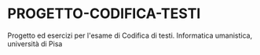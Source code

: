 # PROGETTO-CODIFICA-TESTI
Progetto ed esercizi per l'esame di Codifica di testi.
Informatica umanistica, università di Pisa
